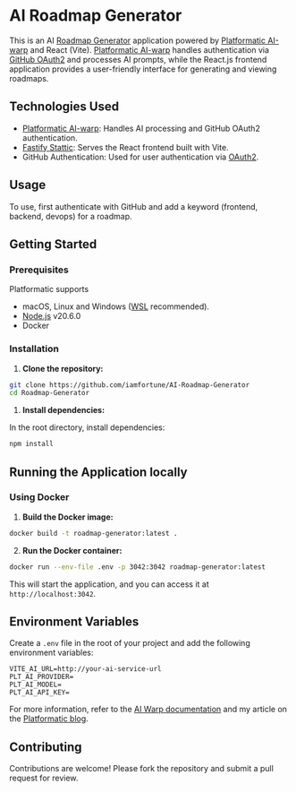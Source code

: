 # AI Roadmap Generator

This is an AI [Roadmap Generator](https://developer-roadmap.fly.dev) application powered by [Platformatic AI-warp](https://github.com/platformatic/ai-warp) and React (Vite). [Platformatic AI-warp](https://github.com/platformatic/ai-warp) handles authentication via [GitHub OAuth2](https://docs.github.com/en/apps/oauth-apps/building-oauth-apps/creating-an-oauth-app) and processes AI prompts, while the React.js frontend application provides a user-friendly interface for generating and viewing roadmaps.

## Technologies Used

- [Platformatic AI-warp](https://github.com/platformatic/ai-warp): Handles AI processing and GitHub OAuth2 authentication.
- [Fastify Stattic](https://github.com/fastify/fastify-static): Serves the React frontend built with Vite.
- GitHub Authentication: Used for user authentication via [OAuth2](https://docs.github.com/en/apps/oauth-apps/building-oauth-apps/creating-an-oauth-app).


## Usage

To use, first authenticate with GitHub and add a keyword (frontend, backend, devops) for a roadmap.

## Getting Started 
### Prerequisites

Platformatic supports 
- macOS, Linux and Windows ([WSL](https://docs.microsoft.com/windows/wsl/) recommended).
- [Node.js](https://nodejs.org/) v20.6.0
- Docker 

### Installation

1. **Clone the repository:**

```sh
git clone https://github.com/iamfortune/AI-Roadmap-Generator
cd Roadmap-Generator 
```

1. **Install dependencies:**

In the root directory, install dependencies:

```sh
npm install
```

## Running the Application locally 

### Using Docker

1. **Build the Docker image:**

```sh
docker build -t roadmap-generator:latest .
```

2. **Run the Docker container:**

```sh 
docker run --env-file .env -p 3042:3042 roadmap-generator:latest
```

This will start the application, and you can access it at `http://localhost:3042`.

## Environment Variables

Create a `.env` file in the root of your project and add the following environment variables:

```env
VITE_AI_URL=http://your-ai-service-url
PLT_AI_PROVIDER=
PLT_AI_MODEL=
PLT_AI_API_KEY=
```

For more information, refer to the [AI Warp documentation](https://github.com/platformatic/ai-warp?tab=readme-ov-file#documentation) and my article on the [Platformatic blog](https://blog.platformatic.dev/building-ai-applications-with-platformatic-ai-warp).


## Contributing

Contributions are welcome! Please fork the repository and submit a pull request for review.


